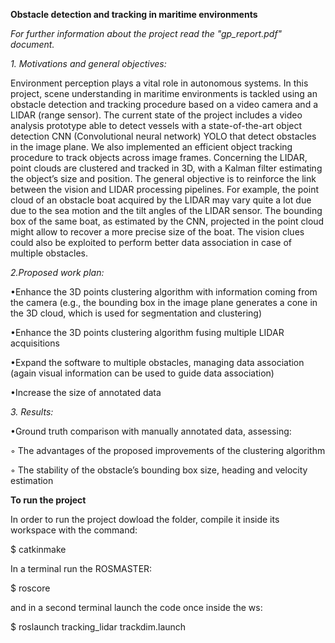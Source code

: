 **Obstacle detection and tracking in maritime environments**

*For further information about the project read the "gp_report.pdf" document.*

*1. Motivations and general objectives:*

Environment perception plays a vital role in autonomous systems. In this project, scene
understanding in maritime environments is tackled using an obstacle detection and tracking
procedure based on a video camera and a LIDAR (range sensor).
The current state of the project includes a video analysis prototype able to detect vessels with a
state-of-the-art object detection CNN (Convolutional neural network) YOLO that detect obstacles in
the image plane. We also implemented an efficient object tracking procedure to track objects across
image frames. Concerning the LIDAR, point clouds are clustered and tracked in 3D, with a Kalman
filter estimating the object’s size and position.
The general objective is to reinforce the link between the vision and LIDAR processing pipelines.
For example, the point cloud of an obstacle boat acquired by the LIDAR may vary quite a lot due
due to the sea motion and the tilt angles of the LIDAR sensor. The bounding box of the same boat,
as estimated by the CNN, projected in the point cloud might allow to recover a more precise size of
the boat. The vision clues could also be exploited to perform better data association in case of
multiple obstacles.

*2.Proposed work plan:*

•Enhance the 3D points clustering algorithm with information coming from the camera (e.g.,
the bounding box in the image plane generates a cone in the 3D cloud, which is used for
segmentation and clustering)

•Enhance the 3D points clustering algorithm fusing multiple LIDAR acquisitions

•Expand the software to multiple obstacles, managing data association (again visual
information can be used to guide data association)

•Increase the size of annotated data

*3. Results:*

•Ground truth comparison with manually annotated data, assessing:

◦ The advantages of the proposed improvements of the clustering algorithm

◦ The stability of the obstacle’s bounding box size, heading and velocity estimation


**To run the project**

In order to run the project dowload the folder, compile it inside its workspace with the command:

$ catkinmake

In a terminal run the ROSMASTER:

$ roscore

and in a second terminal launch the code once inside the ws:

$ roslaunch tracking_lidar trackdim.launch

